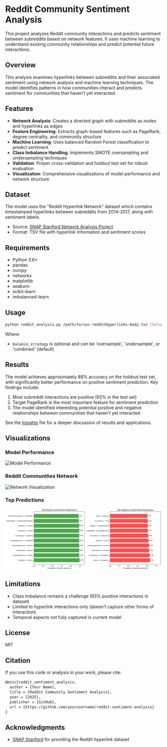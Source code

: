 # Reddit Community Sentiment Analysis

This project analyzes Reddit community interactions and predicts sentiment between subreddits based on network features. It uses machine learning to understand existing community relationships and predict potential future interactions.

## Overview

This analysis examines hyperlinks between subreddits and their associated sentiment using network analysis and machine learning techniques. The model identifies patterns in how communities interact and predicts sentiment for communities that haven't yet interacted.

## Features

- **Network Analysis**: Creates a directed graph with subreddits as nodes and hyperlinks as edges
- **Feature Engineering**: Extracts graph-based features such as PageRank, degree centrality, and community structure
- **Machine Learning**: Uses balanced Random Forest classification to predict sentiment
- **Class Imbalance Handling**: Implements SMOTE oversampling and undersampling techniques
- **Validation**: Proper cross-validation and holdout test set for robust evaluation
- **Visualization**: Comprehensive visualizations of model performance and network structure

## Dataset

The model uses the "Reddit Hyperlink Network" dataset which contains timestamped hyperlinks between subreddits from 2014-2017, along with sentiment labels.

- Source: [SNAP Stanford Network Analysis Project](https://snap.stanford.edu/data/soc-RedditHyperlinks.html)
- Format: TSV file with hyperlink information and sentiment scores

## Requirements

- Python 3.6+
- pandas
- numpy
- networkx
- matplotlib
- seaborn
- scikit-learn
- imbalanced-learn

## Usage

```bash
python reddit_analysis.py /path/to/soc-redditHyperlinks-body.tsv [balance_strategy]
```

Where:
- `balance_strategy` is optional and can be 'oversample', 'undersample', or 'combined' (default)

## Results

The model achieves approximately 88% accuracy on the holdout test set, with significantly better performance on positive sentiment prediction. Key findings include:

1. Most subreddit interactions are positive (93% in the test set)
2. Target PageRank is the most important feature for sentiment prediction
3. The model identified interesting potential positive and negative relationships between communities that haven't yet interacted

See the [Insights](INSIGHTS.md) file for a deeper discussion of results and applications.

## Visualizations

### Model Performance
![Model Performance](model_performance_test_set.png)

### Reddit Communities Network
![Network Visualization](network_with_predictions.png)

### Top Predictions
![Top Predictions](images/top_community_pairs.png)

## Limitations

- Class imbalance remains a challenge (93% positive interactions in dataset)
- Limited to hyperlink interactions only (doesn't capture other forms of interaction)
- Temporal aspects not fully captured in current model

## License

MIT

## Citation

If you use this code or analysis in your work, please cite:
```
@misc{reddit_sentiment_analysis,
  author = {Your Name},
  title = {Reddit Community Sentiment Analysis},
  year = {2025},
  publisher = {GitHub},
  url = {https://github.com/yourusername/reddit-sentiment-analysis}
}
```

## Acknowledgments

- [SNAP Stanford](https://snap.stanford.edu/) for providing the Reddit hyperlink dataset

